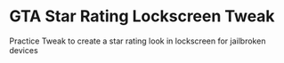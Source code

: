 # GTA Star Rating Lockscreen Tweak
Practice Tweak to create a star rating look in lockscreen for jailbroken devices

